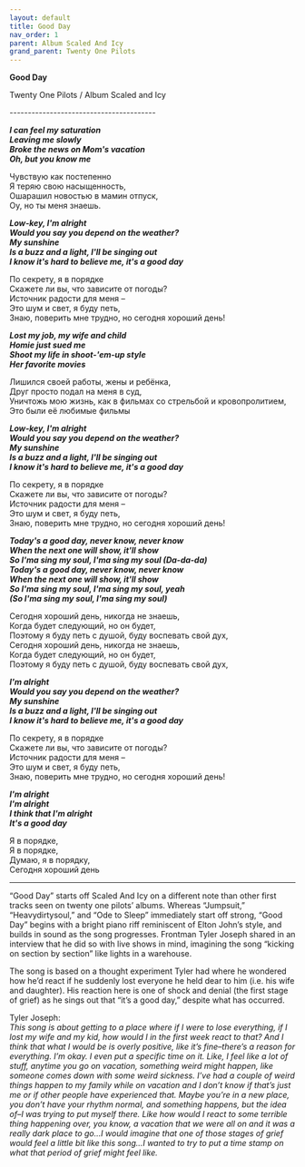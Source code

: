 ```yaml
---  
layout: default  
title: Good Day  
nav_order: 1  
parent: Album Scaled And Icy  
grand_parent: Twenty One Pilots  
---  
```


**Good Day**
<p>
Twenty One Pilots / Album Scaled and Icy
</p>  
----------------------------------------

**_I can feel my saturation  
Leaving me slowly                   
Broke the news on Mom's vacation  
Oh, but you know me_**  

Чувствую как постепенно  
Я теряю свою насыщенность,  
Ошарашил новостью в мамин отпуск,  
Оу, но ты меня знаешь.

**_Low-key, I'm alright  
Would you say you depend on the weather?  
My sunshine  
Is a buzz and a light, I'll be singing out  
I know it's hard to believe me, it's a good day_**  

По секрету, я в порядке  
Скажете ли вы, что зависите от погоды?  
Источник радости для меня –  
Это шум и свет, я буду петь,  
Знаю, поверить мне трудно, но сегодня хороший день!  

**_Lost my job, my wife and child  
Homie just sued me  
Shoot my life in shoot-'em-up style  
Her favorite movies_**  

Лишился своей работы, жены и ребёнка,  
Друг просто подал на меня в суд,  
Уничтожь мою жизнь, как в фильмах со стрельбой и кровопролитием,  
Это были её любимые фильмы

**_Low-key, I'm alright  
Would you say you depend on the weather?  
My sunshine  
Is a buzz and a light, I'll be singing out  
I know it's hard to believe me, it's a good day_**  

По секрету, я в порядке  
Скажете ли вы, что зависите от погоды?  
Источник радости для меня –  
Это шум и свет, я буду петь,  
Знаю, поверить мне трудно, но сегодня хороший день!  

**_Today's a good day, never know, never know  
When the next one will show, it'll show  
So I'ma sing my soul, I'ma sing my soul (Da-da-da)  
Today's a good day, never know, never know  
When the next one will show, it'll show  
So I'ma sing my soul, I'ma sing my soul, yeah  
(So I'ma sing my soul, I'ma sing my soul)_**  

Сегодня хороший день, никогда не знаешь,  
Когда будет следующий, но он будет,  
Поэтому я буду петь с душой, буду воспевать свой дух,  
Сегодня хороший день, никогда не знаешь,  
Когда будет следующий, но он будет,  
Поэтому я буду петь с душой, буду воспевать свой дух,  

**_I'm alright  
Would you say you depend on the weather?  
My sunshine  
Is a buzz and a light, I'll be singing out  
I know it's hard to believe me, it's a good day_**  

По секрету, я в порядке  
Скажете ли вы, что зависите от погоды?  
Источник радости для меня –  
Это шум и свет, я буду петь,  
Знаю, поверить мне трудно, но сегодня хороший день!  

**_I'm alright  
I'm alright  
I think that I'm alright  
It's a good day_**  

Я в порядке,  
Я в порядке,  
Думаю, я в порядку,  
Сегодня хороший день  

- - -

“Good Day” starts off Scaled And Icy on a different note than other first tracks seen on twenty one pilots’ albums. Whereas “Jumpsuit,” “Heavydirtysoul,” and “Ode to Sleep” immediately start off strong, “Good Day” begins with a bright piano riff reminiscent of Elton John’s style, and builds in sound as the song progresses. Frontman Tyler Joseph shared in an interview that he did so with live shows in mind, imagining the song “kicking on section by section” like lights in a warehouse.

The song is based on a thought experiment Tyler had where he wondered how he’d react if he suddenly lost everyone he held dear to him (i.e. his wife and daughter). His reaction here is one of shock and denial (the first stage of grief) as he sings out that “it’s a good day,” despite what has occurred.  

Tyler Joseph:  
_This song is about getting to a place where if I were to lose everything, if I lost my wife and my kid, how would I in the first week react to that? And I think that what I would be is overly positive, like it’s fine–there’s a reason for everything. I’m okay. I even put a specific time on it. Like, I feel like a lot of stuff, anytime you go on vacation, something weird might happen, like someone comes down with some weird sickness. I’ve had a couple of weird things happen to my family while on vacation and I don’t know if that’s just me or if other people have experienced that. Maybe you’re in a new place, you don’t have your rhythm normal, and something happens, but the idea of–I was trying to put myself there. Like how would I react to some terrible thing happening over, you know, a vacation that we were all on and it was a really dark place to go…I would imagine that one of those stages of grief would feel a little bit like this song…I wanted to try to put a time stamp on what that period of grief might feel like._
